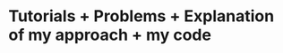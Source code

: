 <html>
  <head></head>
  <body>
    <h1>Tutorials + Problems + Explanation of my approach + my code</h1>
  </body>
</html>
